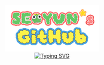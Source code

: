 <div align="center">
  <img src="https://github.com/nuyoes/nuyoes/blob/main/logo.png?raw=true" style="width: 50%" />
</div>

<div align="center">
<a href="https://git.io/typing-svg"><img src="https://readme-typing-svg.demolab.com?font=Fira+Code&size=16&duration=10000&pause=2000&color=56803479&width=500&lines=%E3%80%80%E3%80%80%E3%80%80%E3%80%80%E3%85%A1%E3%80%80%E3%85%A1%E3%80%80%E3%85%A1%E3%80%80%E3%85%A1%E3%80%80%E3%85%A1%E3%80%80%E3%85%A1%E3%80%80%E3%85%A1%E3%80%80%E3%85%A1%E3%80%80%E3%85%A1%E3%80%80%E3%85%A1%E3%80%80%E3%85%A1%E3%80%80%E3%85%A1" alt="Typing SVG" /></a>
</div>


